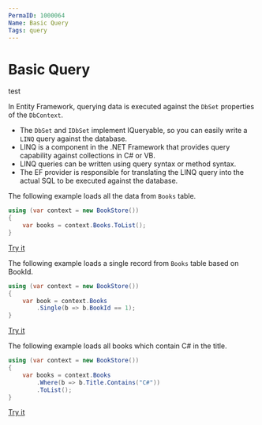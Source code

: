 ```yaml
---
PermaID: 1000064
Name: Basic Query
Tags: query
---
```


# Basic Query

test

In Entity Framework, querying data is executed against the `DbSet` properties of the `DbContext`.

 - The `DbSet` and `IDbSet` implement IQueryable, so you can easily write a `LINQ` query against the database. 
 - LINQ is a component in the .NET Framework that provides query capability against collections in C# or VB. 
 - LINQ queries can be written using query syntax or method syntax. 
 - The EF provider is responsible for translating the LINQ query into the actual SQL to be executed against the database.

The following example loads all the data from `Books` table.

```csharp
using (var context = new BookStore())
{			
	var books = context.Books.ToList();
}
```

[Try it](https://dotnetfiddle.net/oo7OHH)

The following example loads a single record from `Books` table based on BookId.

```csharp
using (var context = new BookStore())
{
    var book = context.Books
        .Single(b => b.BookId == 1);
}
```

[Try it](https://dotnetfiddle.net/8Fs6jS)

The following example loads all books which contain C# in the title.

```csharp
using (var context = new BookStore())
{
    var books = context.Books
        .Where(b => b.Title.Contains("C#"))
        .ToList();
}
```

[Try it](https://dotnetfiddle.net/4TJtQl)
